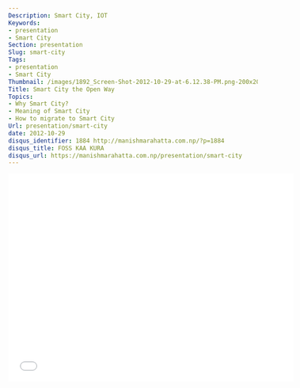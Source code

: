 ```yaml
---
Description: Smart City, IOT
Keywords:
- presentation
- Smart City
Section: presentation
Slug: smart-city
Tags:
- presentation
- Smart City
Thumbnail: /images/1892_Screen-Shot-2012-10-29-at-6.12.38-PM.png-200x200.png
Title: Smart City the Open Way
Topics:
- Why Smart City?
- Meaning of Smart City
- How to migrate to Smart City
Url: presentation/smart-city
date: 2012-10-29
disqus_identifier: 1884 http://manishmarahatta.com.np/?p=1884
disqus_title: FOSS KAA KURA
disqus_url: https://manishmarahatta.com.np/presentation/smart-city
---
```


<iframe src="//slides.com/manishmarahatta/smart-city/embed" width="576" height="420" scrolling="no" frameborder="0" webkitallowfullscreen mozallowfullscreen allowfullscreen></iframe>